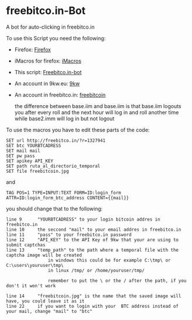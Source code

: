 # freebitco.in-Bot
A bot for auto-clicking in freebitco.in


To use this Script you need the following:

* Firefox:						[Firefox]
* iMacros for firefox:			[iMacros]
* This script:				[Freebitco.in-bot]
* An account in 9kw.eu:			[9kw]	
* An account in freebitco.in:	[freebitcoin]


    the difference between base.iim and base.iim is that base.iim logouts
    you after every roll and the next hour will log in and roll another time
    while base2.imm will log in but not logout


To use the macros you have to edit these parts of the code:
```imacros
SET url http://freebitco.in/?r=1327941
SET btc YOURBTCADRESS
SET mail mail
SET pw pass
SET apikey API_KEY
SET path ruta_al_directorio_temporal
SET file freebitcoin.jpg
```
and
```
TAG POS=1 TYPE=INPUT:TEXT FORM=ID:login_form ATTR=ID:login_form_btc_address CONTENT={{mail}}
```

you should change that to the following:

    line 9		"YOURBTCADRESS" to your login bitcoin addres in freebitco.in
    line 10		the seccond "mail" to your email addres in freebitco.in
    line 11		"pass" to your freebitco.in password
    line 12		"API_KEY" to the API Key of 9kw that your are using to submit captchas
    line 13		"temp_path" to the path where a temporal file with the captcha image will be created
					in windows this could be for example C:\tmp\ or C:\users\youruser\tmp\
					in linux /tmp/ or /home/youruser/tmp/

					remember to put the \ or the / after the path, if you don't it won't work
        
    line 14		"freebitcoin.jpg" is the name that the saved image will have, you could leave it as it
    line 22		if you want to login with your  BTC address instead of your mail, change "mail" to "btc"

	
[Firefox]:https://www.mozilla.org/en-US/firefox/all/
[iMacros]:https://addons.mozilla.org/es/firefox/addon/imacros-for-firefox/
[Freebitco.in-bot]:https://github.com/DarkminecrafterHD/freebitco.in-Bot
[9kw]:https://www.9kw.eu
[freebitcoin]:http://freebitco.in/?r=1327941
